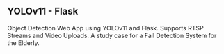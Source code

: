 ## YOLOv11 - Flask
Object Detection Web App using YOLOv11 and Flask. Supports RTSP Streams and Video Uploads. A study case for a Fall Detection System for the Elderly.